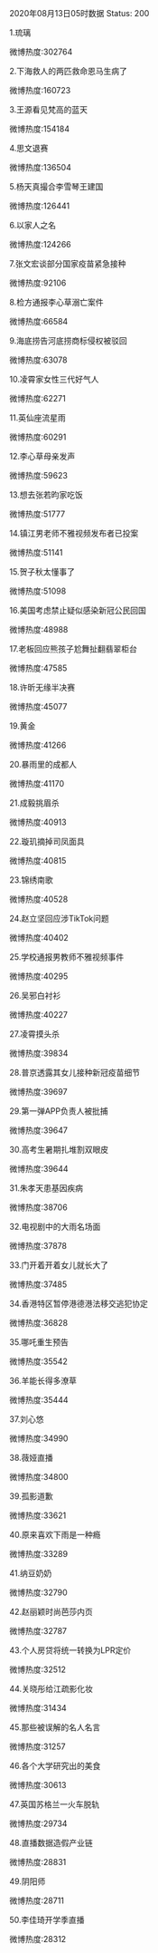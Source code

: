 2020年08月13日05时数据
Status: 200

1.琉璃

微博热度:302764

2.下海救人的两匹救命恩马生病了

微博热度:160723

3.王源看见梵高的蓝天

微博热度:154184

4.思文退赛

微博热度:136504

5.杨天真撮合李雪琴王建国

微博热度:126441

6.以家人之名

微博热度:124266

7.张文宏谈部分国家疫苗紧急接种

微博热度:92106

8.检方通报李心草溺亡案件

微博热度:66584

9.海底捞告河底捞商标侵权被驳回

微博热度:63078

10.凌霄家女性三代好气人

微博热度:62271

11.英仙座流星雨

微博热度:60291

12.李心草母亲发声

微博热度:59623

13.想去张若昀家吃饭

微博热度:51777

14.镇江男老师不雅视频发布者已投案

微博热度:51141

15.贺子秋太懂事了

微博热度:51098

16.美国考虑禁止疑似感染新冠公民回国

微博热度:48988

17.老板回应熊孩子尬舞扯翻翡翠柜台

微博热度:47585

18.许昕无缘半决赛

微博热度:45077

19.黄金

微博热度:41266

20.暴雨里的成都人

微博热度:41170

21.成毅挑眉杀

微博热度:40913

22.璇玑摘掉司凤面具

微博热度:40815

23.锦绣南歌

微博热度:40528

24.赵立坚回应涉TikTok问题

微博热度:40402

25.学校通报男教师不雅视频事件

微博热度:40295

26.吴邪白衬衫

微博热度:40227

27.凌霄摸头杀

微博热度:39834

28.普京透露其女儿接种新冠疫苗细节

微博热度:39697

29.第一弹APP负责人被批捕

微博热度:39647

30.高考生暑期扎堆割双眼皮

微博热度:39644

31.朱孝天患基因疾病

微博热度:38706

32.电视剧中的大雨名场面

微博热度:37878

33.门开着开着女儿就长大了

微博热度:37485

34.香港特区暂停港德港法移交逃犯协定

微博热度:36828

35.哪吒重生预告

微博热度:35542

36.羊能长得多潦草

微博热度:35444

37.刘心悠

微博热度:34990

38.薇娅直播

微博热度:34800

39.孤影道歉

微博热度:33621

40.原来喜欢下雨是一种瘾

微博热度:33289

41.纳豆奶奶

微博热度:32790

42.赵丽颖时尚芭莎内页

微博热度:32787

43.个人房贷将统一转换为LPR定价

微博热度:32512

44.关晓彤给江疏影化妆

微博热度:31434

45.那些被误解的名人名言

微博热度:31257

46.各个大学研究出的美食

微博热度:30613

47.英国苏格兰一火车脱轨

微博热度:29734

48.直播数据造假产业链

微博热度:28831

49.阴阳师

微博热度:28711

50.李佳琦开学季直播

微博热度:28312

